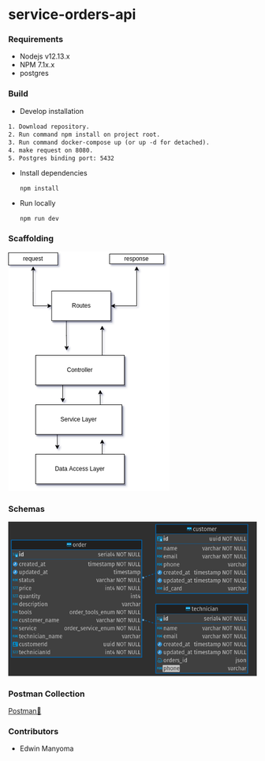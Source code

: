 # service-orders-api

### Requirements

- Nodejs v12.13.x
- NPM 7.1x.x
- postgres

### Build

- Develop installation

```
1. Download repository.
2. Run command npm install on project root.
3. Run command docker-compose up (or up -d for detached).
4. make request on 8080.
5. Postgres binding port: 5432
```

- Install dependencies

  ```
  npm install
  ```

- Run locally

  ```
  npm run dev
  ```

### Scaffolding

![n-layer architecture](static/capas.png)

### Schemas
![E-R diagram](static/ER.png)

### Postman Collection

[Postman📖](https://documenter.getpostman.com/view/8141743/UyxeqUSD)

### Contributors

- Edwin Manyoma

